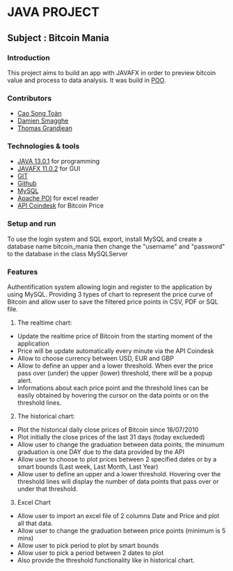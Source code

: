 # JAVA PROJECT

## Subject : Bitcoin Mania

### Introduction
This project aims to build an app with JAVAFX in order to preview bitcoin value and process to data analysis. It was build in [POO](https://en.wikipedia.org/wiki/Object-oriented_programming).

### Contributors
* [Cao Song Toàn](https://github.com/songtoan272)
* [Damien Smagghe](https://www.damien-smagghe.fr/)
* [Thomas Grandjean](https://github.com/ToMusic75)

### Technologies & tools
* [JAVA 13.0.1](https://www.java.com/) for programming
* [JAVAFX  11.0.2](https://gluonhq.com/products/javafx/) for GUI
* [GIT](https://git-scm.com/)
* [Github](https://github.com/)
* [MySQL](https://www.mysql.com/)
* [Apache POI](https://poi.apache.org/) for excel reader
* [API Coindesk](https://www.coindesk.com/coindesk-api) for Bitcoin Price

### Setup and run
To use the login system and SQL export, install MySQL and create a database name bitcoin_mania then change the "username" and "password" to the database in the class MySQLServer

### Features
Authentification system allowing login and register to the application by using MySQL.
Providing 3 types of chart to represent the price curve of Bitcoin and allow user to save the filtered price points in CSV, PDF or SQL file. 

1. The realtime chart:
- Update the realtime price of Bitcoin from the starting moment of the application
- Price will be update automatically every minute via the API Coindesk
- Allow to choose currency between USD, EUR and GBP 
- Allow to define an upper and a lower threshold. When ever the price pass over (under) the upper (lower) threshold, there will be a popup alert. 
- Informations about each price point and the threshold lines can be easily obtained by hovering the cursor on the data points or on the threshold lines. 

2. The historical chart:
- Plot the historical daily close prices of Bitcoin since 18/07/2010
- Plot initially the close prices of the last 31 days (today exclueded)
- Allow user to change the graduation between data points, the minumum graduation is one DAY due to the data provided by the API
- Allow user to choose to plot prices between 2 specified dates or by a smart bounds (Last week, Last Month, Last Year)
- Allow user to define an upper and a lower threshold. Hovering over the threshold lines will display the number of data points that pass over or under that threshold.

3. Excel Chart
- Allow user to import an excel file of 2 columns Date and Price and plot all that data.
- Allow user to change the graduation between price points (minimum is 5 mins)
- Allow user to pick period to plot by smart bounds 
- Allow user to pick a period between 2 dates to plot
- Also provide the threshold functionality like in historical chart.
